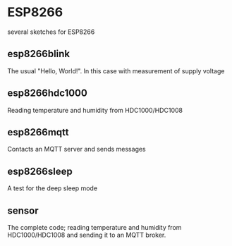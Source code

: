 # ESP8266

several sketches for ESP8266

## esp8266blink

The usual "Hello, World!". In this case with measurement of supply voltage

## esp8266hdc1000

Reading temperature and humidity from HDC1000/HDC1008

## esp8266mqtt

Contacts an MQTT server and sends messages

## esp8266sleep

A test for the deep sleep mode

## sensor

The complete code; reading temperature and humidity from HDC1000/HDC1008 and sending it to an MQTT broker.
